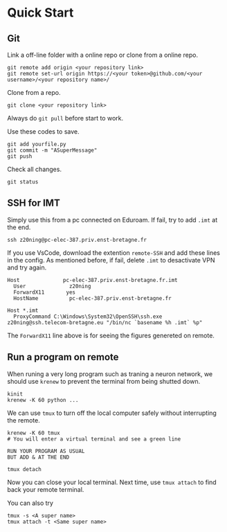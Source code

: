 # Quick Start

## Git

Link a off-line folder with a online repo or clone from a online repo.

```shell
git remote add origin <your repository link>
git remote set-url origin https://<your token>@github.com/<your username>/<your repository name>/
```

Clone from a repo.

```shell
git clone <your repository link>
```

Always do `git pull` before start to work.

Use these codes to save.

```shell
git add yourfile.py
git commit -m "ASuperMessage"
git push
```

Check all changes.

```shell
git status
```

## SSH for IMT

Simply use this from a pc connected on Eduroam. If fail, try to add `.imt` at the end.

`ssh z20ning@pc-elec-387.priv.enst-bretagne.fr`

If you use VsCode, download the extention `remote-SSH` and add these lines in the config. As mentioned before, if fail, delete `.imt` to desactivate VPN and try again.

```shell
Host              pc-elec-387.priv.enst-bretagne.fr.imt
  User              z20ning
  ForwardX11       yes
  HostName          pc-elec-387.priv.enst-bretagne.fr

Host *.imt
  ProxyCommand C:\Windows\System32\OpenSSH\ssh.exe z20ning@ssh.telecom-bretagne.eu "/bin/nc `basename %h .imt` %p"
```

The `ForwardX11` line above is for seeing the figures genereted on remote.

## Run a program on remote

When runing a very long program such as traning a neuron network, we should use `krenew` to prevent the terminal from being shutted down.

```shell
kinit
krenew -K 60 python ...
```

We can use `tmux` to turn off the local computer safely without interrupting the remote.

```shell
krenew -K 60 tmux
# You will enter a virtual terminal and see a green line

RUN YOUR PROGRAM AS USUAL
BUT ADD & AT THE END

tmux detach
```

Now you can close your local terminal. Next time, use `tmux attach` to find back your remote terminal.

You can also try

```shell
tmux -s <A super name>
tmux attach -t <Same super name>
```
